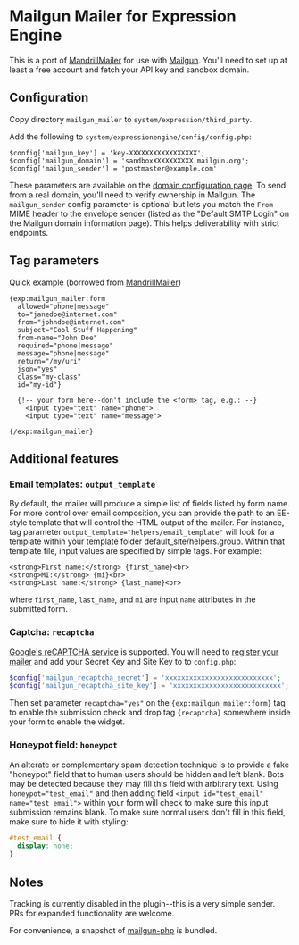 # Mailgun Mailer for Expression Engine

This is a port of [MandrillMailer](https://github.com/tjdraper/MandrillMailer) for use with [Mailgun](https://mailgun.com).  You'll need to set up at least a free account and fetch your API key and sandbox domain.

## Configuration

Copy directory `mailgun_mailer` to `system/expression/third_party`.

Add the following to `system/expressionengine/config/config.php`:

```
$config['mailgun_key'] = 'key-XXXXXXXXXXXXXXXXX';
$config['mailgun_domain'] = 'sandboxXXXXXXXXXX.mailgun.org';
$config['mailgun_sender'] = 'postmaster@example.com'
```

These parameters are available on the [domain configuration page](https://mailgun.com/app/domains). To send from a real domain, you'll need to verify ownership in Mailgun. The `mailgun_sender` config parameter is optional but lets you match the `From` MIME header to the envelope sender (listed as the "Default SMTP Login" on the Mailgun domain information page). This helps deliverability with strict endpoints.

## Tag parameters

Quick example (borrowed from [MandrillMailer](https://buzzingpixel.com/ee-add-ons/mandrill-mailer/documentation/the-tag-pair))

```
{exp:mailgun_mailer:form
  allowed="phone|message"
  to="janedoe@internet.com"
  from="johndoe@internet.com"
  subject="Cool Stuff Happening"
  from-name="John Doe"
  required="phone|message"
  message="phone|message"
  return="/my/uri"
  json="yes"
  class="my-class"
  id="my-id"}

  {!-- your form here--don't include the <form> tag, e.g.: --}
    <input type="text" name="phone">
    <input type="text" name="message">

{/exp:mailgun_mailer}
```

## Additional features

### Email templates: `output_template`

By default, the mailer will produce a simple list of fields listed by form name.  For more control over email composition, you can provide the path to an EE-style template that will control the HTML output of the mailer.  For instance, tag parameter `output_template="helpers/email_template"` will look for a template within your template folder default_site/helpers.group.  Within that template file, input values are specified by simple tags. For example:

```
<strong>First name:</strong> {first_name}<br>
<strong>MI:</strong> {mi}<br>
<strong>Last name:</strong> {last_name}<br>
```

where `first_name`, `last_name`, and `mi` are input `name` attributes in the submitted form.

### Captcha: `recaptcha`

[Google's reCAPTCHA service](https://www.google.com/recaptcha/intro/index.html) is supported.  You will need to [register your mailer](https://www.google.com/recaptcha/admin) and add your Secret Key and Site Key to to `config.php`:

```php
$config['mailgun_recaptcha_secret'] = 'xxxxxxxxxxxxxxxxxxxxxxxxxxx';
$config['mailgun_recaptcha_site_key'] = 'xxxxxxxxxxxxxxxxxxxxxxxxxxx';
```

Then set parameter `recaptcha="yes"` on the `{exp:mailgun_mailer:form}` tag to enable the submission check and drop tag `{recaptcha}` somewhere inside your form to enable the widget.


### Honeypot field: `honeypot`

An alterate or complementary spam detection technique is to provide a fake "honeypot" field that to human users should be hidden and left blank.  Bots may be detected because they may fill this field with arbitrary text.  Using `honeypot="test_email"` and then adding field `<input id="test_email" name="test_email">` within your form will check to make sure this input submission remains blank.  To make sure normal users don't fill in this field, make sure to hide it with styling:

```css
#test_email {
  display: none;
}
```

## Notes

Tracking is currently disabled in the plugin--this is a very simple sender.  PRs for expanded functionality are welcome.

For convenience, a snapshot of [mailgun-php](https://github.com/mailgun/mailgun-php) is bundled.